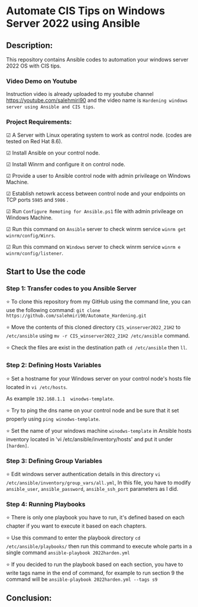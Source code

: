 # Automate CIS Tips on Windows Server 2022 using Ansible
## Description:
This repository contains Ansible codes to automation your windows server 2022 OS with CIS tips.

### Video Demo on Youtube
Instruction video is already uploaded to my youtube channel https://youtube.com/salehmiri90 and the video name is `Hardening windows server using Ansible and CIS tips`.

### Project Requirements:
&#9745; A Server with Linux operating system to work as control node. (codes are tested on Red Hat 8.6).

&#9745; Install Ansible on your control node.

&#9745; Install Winrm and configure it on control node.

&#9745; Provide a user to Ansible control node with admin privileage on Windows Machine.

&#9745; Establish netowrk access between control node and your endpoints on TCP ports `5985` and `5986` .

&#9745; Run `Configure Remoting for Ansible.ps1` file with admin privileage on Windows Machine.

&#9745; Run this command on `Ansible` server to check winrm service `winrm get winrm/config/Winrs`.

&#9745; Run this command on `Windows` server to check winrm service `winrm e winrm/config/listener`.

## Start to Use the code
### Step 1: Transfer codes to you Ansible Server
⭐ To clone this repository from my GitHub using the command line, you can use the following command:
`git clone https://github.com/salehmiri90/Automate_Hardening.git`

⭐ Move the contents of this cloned directory `CIS_winserver2022_21H2` to `/etc/ansible` using `mv -r CIS_winserver2022_21H2 /etc/ansible` command.

⭐ Check the files are exist in the destination path `cd /etc/ansible` then `ll`.

### Step 2: Defining Hosts Variables
⭐ Set a hostname for your Windows server on your control node's hosts file located in `vi /etc/hosts`.

As example `192.168.1.1  winodws-template`.

⭐ Try to ping the dns name on your control node and be sure that it set properly using `ping winodws-template`.

⭐ Set the name of your windows machine `winodws-template` in Ansible hosts inventory located in 'vi /etc/ansible/inventory/hosts' and put it under `[harden]`.

### Step 3: Defining Group Variables
⭐ Edit windows server authentication details in this directory `vi /etc/ansible/inventory/group_vars/all.yml`, In this file, you have to modify `ansible_user`, `ansible_password`, `ansible_ssh_port` parameters as I did.

### Step 4: Running Playbooks 
⭐ There is only one playbook you have to run, it's defined based on each chapter if you want to execute it based on each chapters.

⭐ Use this command to enter the playbook directory `cd /etc/ansible/playbooks/` then run this command to execute whole parts in a single command `ansible-playbook 2022harden.yml`

⭐ If you decided to run the playbook based on each section, you have to write tags name in the end of command, for example to run section 9 the command will be `ansible-playbook 2022harden.yml --tags s9`

## Conclusion:


